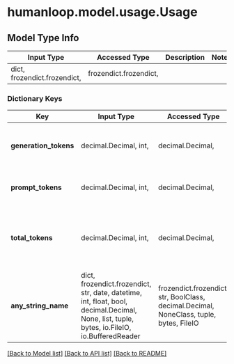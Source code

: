 # humanloop.model.usage.Usage

## Model Type Info
Input Type | Accessed Type | Description | Notes
------------ | ------------- | ------------- | -------------
dict, frozendict.frozendict,  | frozendict.frozendict,  |  | 

### Dictionary Keys
Key | Input Type | Accessed Type | Description | Notes
------------ | ------------- | ------------- | ------------- | -------------
**generation_tokens** | decimal.Decimal, int,  | decimal.Decimal,  | Number of tokens produced by the generation. | 
**prompt_tokens** | decimal.Decimal, int,  | decimal.Decimal,  | Number of tokens used in the prompt. | 
**total_tokens** | decimal.Decimal, int,  | decimal.Decimal,  | Total number of tokens used by the prompt and generation combined. | 
**any_string_name** | dict, frozendict.frozendict, str, date, datetime, int, float, bool, decimal.Decimal, None, list, tuple, bytes, io.FileIO, io.BufferedReader | frozendict.frozendict, str, BoolClass, decimal.Decimal, NoneClass, tuple, bytes, FileIO | any string name can be used but the value must be the correct type | [optional]

[[Back to Model list]](../../README.md#documentation-for-models) [[Back to API list]](../../README.md#documentation-for-api-endpoints) [[Back to README]](../../README.md)

